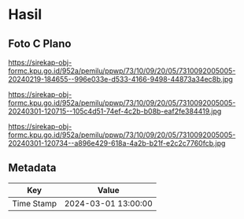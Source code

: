 # Hasil

## Foto C Plano

https://sirekap-obj-formc.kpu.go.id/952a/pemilu/ppwp/73/10/09/20/05/7310092005005-20240219-184655--996e033e-d533-4166-9498-44873a34ec8b.jpg

https://sirekap-obj-formc.kpu.go.id/952a/pemilu/ppwp/73/10/09/20/05/7310092005005-20240301-120715--105c4d51-74ef-4c2b-b08b-eaf2fe384419.jpg

https://sirekap-obj-formc.kpu.go.id/952a/pemilu/ppwp/73/10/09/20/05/7310092005005-20240301-120734--a896e429-618a-4a2b-b21f-e2c2c7760fcb.jpg


## Metadata

| Key        | Value               |
| ---------- | ------------------- |
| Time Stamp | 2024-03-01 13:00:00 |




